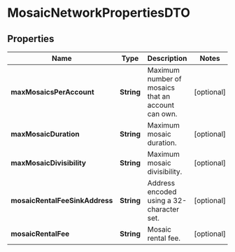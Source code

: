 

# MosaicNetworkPropertiesDTO


## Properties

| Name | Type | Description | Notes |
|------------ | ------------- | ------------- | -------------|
|**maxMosaicsPerAccount** | **String** | Maximum number of mosaics that an account can own. |  [optional] |
|**maxMosaicDuration** | **String** | Maximum mosaic duration. |  [optional] |
|**maxMosaicDivisibility** | **String** | Maximum mosaic divisibility. |  [optional] |
|**mosaicRentalFeeSinkAddress** | **String** | Address encoded using a 32-character set. |  [optional] |
|**mosaicRentalFee** | **String** | Mosaic rental fee. |  [optional] |



